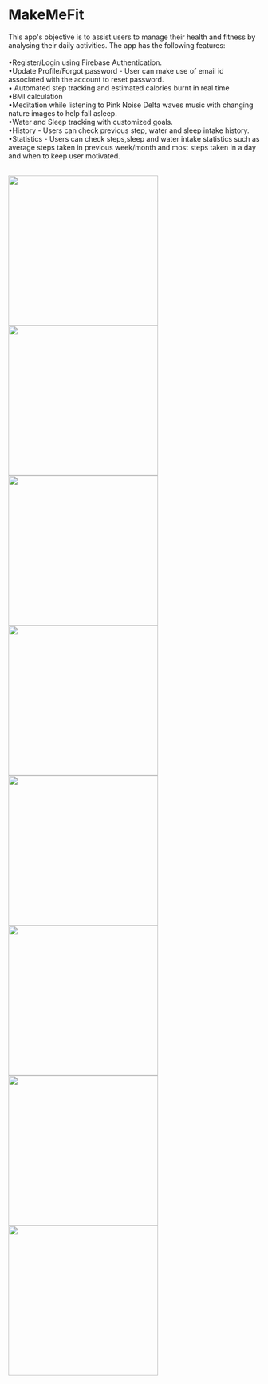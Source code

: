 # MakeMeFit

This app's objective is to assist users to manage their health and fitness by analysing their daily activities. The app has the following features:
<br><br>
•Register/Login  using Firebase Authentication.
<br>
•Update Profile/Forgot password -  User can make use of email id associated with the account to reset password.
<br>
•	Automated step tracking and estimated calories burnt in real time
<br>
•BMI calculation 
<br>
•Meditation while listening to Pink Noise Delta waves music with changing nature images to help fall asleep.
<br>
•Water and Sleep tracking with customized goals.
<br>
•History - Users can check previous step, water and sleep intake history.
<br>
•Statistics - Users can check steps,sleep and water intake statistics such as average steps taken in previous week/month and most steps taken in a day and when to keep user motivated.
<br>
<br>

<img src="https://i.imgur.com/gMAX9TT.png" width="300"> <img src="https://i.imgur.com/7hu1JIy.jpg" width="300"> <img src="https://imgur.com/Kwtlaer.jpg" width="300">
<img src="https://imgur.com/7WE810E.jpg" width="300"> <img src="https://i.imgur.com/TtUJ6i2.jpg" width="300"> <img src="https://i.imgur.com/iE7NMEe.jpg" width="300">
<img src="https://imgur.com/E9NmJJC.jpg" width="300"><img src="https://i.imgur.com/gN4h1SI.jpg" width="300">

